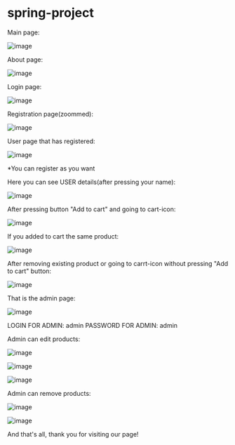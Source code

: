 # spring-project

Main page:

![image](https://user-images.githubusercontent.com/78695745/168049036-f092ee42-6ff2-4b9d-a50a-cc0e8ce382a6.png)

About page:

![image](https://user-images.githubusercontent.com/78695745/168054169-ce5d4ab7-d09d-4477-a9d6-dee579b2fb0a.png)


Login page:

![image](https://user-images.githubusercontent.com/78695745/168049319-ec5a4d46-9db3-4e85-89f5-d7f22733fbc4.png)

Registration page(zoommed):

![image](https://user-images.githubusercontent.com/78695745/168049839-5743b9c8-8948-4a18-8e3d-6fdd8e41ea17.png)

User page that has registered:

![image](https://user-images.githubusercontent.com/78695745/168049716-92bf1e92-c7c6-4409-87ae-3a5492007279.png)


*You can register as you want

Here you can see USER details(after pressing your name):

![image](https://user-images.githubusercontent.com/78695745/168050915-4a4062a4-1b7d-4584-9408-44a04026b27d.png)


After pressing button "Add to cart" and going to cart-icon:

![image](https://user-images.githubusercontent.com/78695745/168050434-251f79a5-01bb-462d-9f88-655617af6ded.png)

If you added to cart the same product:

![image](https://user-images.githubusercontent.com/78695745/168054765-39c0901a-0eb7-484c-bca9-1493204208ba.png)

After removing existing product or going to carrt-icon without pressing "Add to cart" button:

![image](https://user-images.githubusercontent.com/78695745/168050702-e9adb76d-05d8-41c1-9ff5-a64540948e27.png)

That is the admin page: 

![image](https://user-images.githubusercontent.com/78695745/168051965-3b929565-132a-4bdd-bfba-bc05082d4046.png)

LOGIN FOR ADMIN: admin
PASSWORD FOR ADMIN: admin

Admin can edit products:

![image](https://user-images.githubusercontent.com/78695745/168052481-46dc7428-9a20-4b0a-b923-83bf290a85ed.png)

![image](https://user-images.githubusercontent.com/78695745/168053553-89f2fe80-a739-40a7-ad22-74342aa9db7d.png)

![image](https://user-images.githubusercontent.com/78695745/168053719-b9dbffcd-99ee-471a-9459-d97abdfff2ff.png)

Admin can remove products:

![image](https://user-images.githubusercontent.com/78695745/168053838-ee1720dc-9c74-40eb-8459-f9999b5be1f5.png)

![image](https://user-images.githubusercontent.com/78695745/168053911-28af859e-298f-48b8-94be-060b560637f7.png)


And that's all, thank you for visiting our page!



